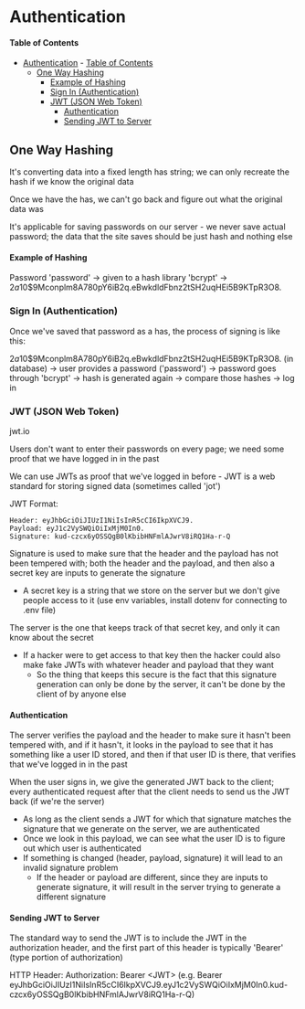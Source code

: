 # Authentication

#### Table of Contents

- [Authentication](#authentication)
      - [Table of Contents](#table-of-contents)
  - [One Way Hashing](#one-way-hashing)
      - [Example of Hashing](#example-of-hashing)
    - [Sign In (Authentication)](#sign-in-authentication)
    - [JWT (JSON Web Token)](#jwt-json-web-token)
      - [Authentication](#authentication-1)
      - [Sending JWT to Server](#sending-jwt-to-server)

## One Way Hashing

It's converting data into a fixed length has string; we can only recreate the hash if we know the original data

Once we have the has, we can't go back and figure out what the original data was

It's applicable for saving passwords on our server - we never save actual password; the data that the site saves should be just hash and nothing else

#### Example of Hashing

Password 'password' -> given to a hash library 'bcrypt' -> $2a$10$9Mconplm8A780pY6iB2q.eBwkdldFbnz2tSH2uqHEi5B9KTpR3O8.

### Sign In (Authentication)

Once we've saved that password as a has, the process of signing is like this:

$2a$10$9Mconplm8A780pY6iB2q.eBwkdldFbnz2tSH2uqHEi5B9KTpR3O8. (in database) -> user provides a password ('password') -> password goes through 'bcrypt' -> hash is generated again -> compare those hashes -> log in

### JWT (JSON Web Token)

jwt.io

Users don't want to enter their passwords on every page; we need some proof that we have logged in in the past

We can use JWTs as proof that we've logged in before - JWT is a web standard for storing signed data (sometimes called 'jot')

JWT Format:

```
Header: eyJhbGciOiJIUzI1NiIsInR5cCI6IkpXVCJ9.
Payload: eyJ1c2VySWQiOiIxMjM0In0.
Signature: kud-czcx6yOSSQgB0lKbibHNFmlAJwrV8iRQ1Ha-r-Q
```

Signature is used to make sure that the header and the payload has not been tempered with; both the header and the payload, and then also a secret key are inputs to generate the signature
- A secret key is a string that we store on the server but we don't give people access to it (use env variables, install dotenv for connecting to .env file)

The server is the one that keeps track of that secret key, and only it can know about the secret
- If a hacker were to get access to that key then the hacker could also make fake JWTs with whatever header and payload that they want
  - So the thing that keeps this secure is the fact that this signature generation can only be done by the server, it can't be done by the client of by anyone else

#### Authentication

The server verifies the payload and the header to make sure it hasn't been tempered with, and if it hasn't, it looks in the payload to see that it has something like a user ID stored, and then if that user ID is there, that verifies that we've logged in in the past

When the user signs in, we give the generated JWT back to the client; every authenticated request after that the client needs to send us the JWT back (if we're the server)
- As long as the client sends a JWT for which that signature matches the signature that we generate on the server, we are authenticated
- Once we look in this payload, we can see what the user ID is to figure out which user is authenticated
- If something is changed (header, payload, signature) it will lead to an invalid signature problem
  - If the header or payload are different, since they are inputs to generate signature, it will result in the server trying to generate a different signature

#### Sending JWT to Server

The standard way to send the JWT is to include the JWT in the authorization header, and the first part of this header is typically 'Bearer' (type portion of authorization)

HTTP Header: Authorization: Bearer \<JWT> (e.g. Bearer eyJhbGciOiJIUzI1NiIsInR5cCI6IkpXVCJ9.eyJ1c2VySWQiOiIxMjM0In0.kud-czcx6yOSSQgB0lKbibHNFmlAJwrV8iRQ1Ha-r-Q)